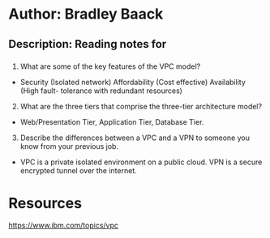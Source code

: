 # Author: Bradley Baack

## Description: Reading notes for

### 


1) What are some of the key features of the VPC model?
  - Security (Isolated network) Affordability (Cost effective) Availability (High fault- tolerance with redundant resources)

2) What are the three tiers that comprise the three-tier architecture model?
  - Web/Presentation Tier, Application Tier, Database Tier. 

3) Describe the differences between a VPC and a VPN to someone you know from your previous job.
  - VPC is a private isolated environment on a public cloud. VPN is a secure encrypted tunnel over the internet. 


# Resources
https://www.ibm.com/topics/vpc
